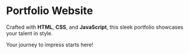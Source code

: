 # Portfolio Website

Crafted with **HTML**, **CSS**, and **JavaScript**, this sleek portfolio showcases your talent in style.

Your journey to impress starts here!
